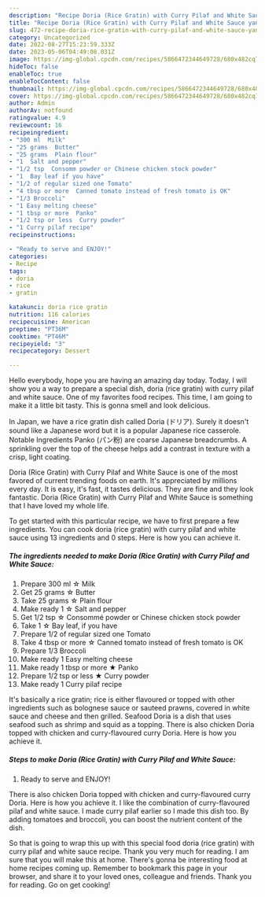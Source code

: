 ```yaml
---
description: "Recipe Doria (Rice Gratin) with Curry Pilaf and White Sauce yang Very Delicious"
title: "Recipe Doria (Rice Gratin) with Curry Pilaf and White Sauce yang Very Delicious"
slug: 472-recipe-doria-rice-gratin-with-curry-pilaf-and-white-sauce-yang-very-delicious
category: Uncategorized
date: 2022-08-27T15:23:59.333Z
date: 2023-05-06T04:49:08.031Z
image: https://img-global.cpcdn.com/recipes/5866472344649728/680x482cq70/doria-rice-gratin-with-curry-pilaf-and-white-sauce-recipe-main-photo.jpg
hideToc: false
enableToc: true
enableTocContent: false
thumbnail: https://img-global.cpcdn.com/recipes/5866472344649728/680x482cq70/doria-rice-gratin-with-curry-pilaf-and-white-sauce-recipe-main-photo.jpg
cover: https://img-global.cpcdn.com/recipes/5866472344649728/680x482cq70/doria-rice-gratin-with-curry-pilaf-and-white-sauce-recipe-main-photo.jpg
author: Admin
authorAv: notfound
ratingvalue: 4.9
reviewcount: 16
recipeingredient:
- "300 ml  Milk"
- "25 grams  Butter"
- "25 grams  Plain flour"
- "1  Salt and pepper"
- "1/2 tsp  Consomm powder or Chinese chicken stock powder"
- "1  Bay leaf if you have"
- "1/2 of regular sized one Tomato"
- "4 tbsp or more  Canned tomato instead of fresh tomato is OK"
- "1/3 Broccoli"
- "1 Easy melting cheese"
- "1 tbsp or more  Panko"
- "1/2 tsp or less  Curry powder"
- "1 Curry pilaf recipe"
recipeinstructions:

- "Ready to serve and ENJOY!"
categories:
- Recipe
tags:
- doria
- rice
- gratin

katakunci: doria rice gratin 
nutrition: 116 calories
recipecuisine: American
preptime: "PT36M"
cooktime: "PT46M"
recipeyield: "3"
recipecategory: Dessert

---
```



Hello everybody, hope you are having an amazing day today. Today, I will show you a way to prepare a special dish, doria (rice gratin) with curry pilaf and white sauce. One of my favorites food recipes. This time, I am going to make it a little bit tasty. This is gonna smell and look delicious.

In Japan, we have a rice gratin dish called Doria (ドリア). Surely it doesn&#39;t sound like a Japanese word but it is a popular Japanese rice casserole. Notable Ingredients Panko (パン粉) are coarse Japanese breadcrumbs. A sprinkling over the top of the cheese helps add a contrast in texture with a crisp, light coating.

Doria (Rice Gratin) with Curry Pilaf and White Sauce is one of the most favored of current trending foods on earth. It's appreciated by millions every day. It is easy, it's fast, it tastes delicious. They are fine and they look fantastic. Doria (Rice Gratin) with Curry Pilaf and White Sauce is something that I have loved my whole life.


To get started with this particular recipe, we have to first prepare a few ingredients. You can cook doria (rice gratin) with curry pilaf and white sauce using 13 ingredients and 0 steps. Here is how you can achieve it.

<!--inarticleads1-->

##### The ingredients needed to make Doria (Rice Gratin) with Curry Pilaf and White Sauce:

1. Prepare 300 ml ☆ Milk
1. Get 25 grams ☆ Butter
1. Take 25 grams ☆ Plain flour
1. Make ready 1 ☆ Salt and pepper
1. Get 1/2 tsp ☆ Consommé powder or Chinese chicken stock powder
1. Take 1 ☆ Bay leaf, if you have
1. Prepare 1/2 of regular sized one Tomato
1. Take 4 tbsp or more ☆ Canned tomato instead of fresh tomato is OK
1. Prepare 1/3 Broccoli
1. Make ready 1 Easy melting cheese
1. Make ready 1 tbsp or more ★ Panko
1. Prepare 1/2 tsp or less ★ Curry powder
1. Make ready 1 Curry pilaf recipe


It&#39;s basically a rice gratin; rice is either flavoured or topped with other ingredients such as bolognese sauce or sauteed prawns, covered in white sauce and cheese and then grilled. Seafood Doria is a dish that uses seafood such as shrimp and squid as a topping. There is also chicken Doria topped with chicken and curry-flavoured curry Doria. Here is how you achieve it. 

<!--inarticleads2-->

##### Steps to make Doria (Rice Gratin) with Curry Pilaf and White Sauce:


1. Ready to serve and ENJOY!

There is also chicken Doria topped with chicken and curry-flavoured curry Doria. Here is how you achieve it. I like the combination of curry-flavoured pilaf and white sauce. I made curry pilaf earlier so I made this dish too. By adding tomatoes and broccoli, you can boost the nutrient content of the dish. 

So that is going to wrap this up with this special food doria (rice gratin) with curry pilaf and white sauce recipe. Thank you very much for reading. I am sure that you will make this at home. There's gonna be interesting food at home recipes coming up. Remember to bookmark this page in your browser, and share it to your loved ones, colleague and friends. Thank you for reading. Go on get cooking!
